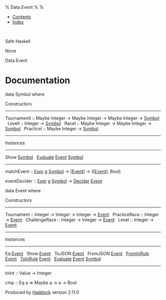 % Data.Event
% 
% 

-   [Contents](index.html)
-   [Index](doc-index.html)

 

Safe Haskell

None

Data.Event

Documentation
=============

data Symbol where

Constructors

  --------------------------------------------------------------------------------------------------------- ---
  TournamentI :: Maybe Integer -\> Maybe Integer -\> Maybe Integer -\> [Symbol](Data-Event.html#t:Symbol)    
  LevelI :: Integer -\> [Symbol](Data-Event.html#t:Symbol)                                                   
  RaceI :: Maybe Integer -\> Maybe Integer -\> [Symbol](Data-Event.html#t:Symbol)                            
  PracticeI :: Maybe Integer -\> [Symbol](Data-Event.html#t:Symbol)                                          
  --------------------------------------------------------------------------------------------------------- ---

Instances

  -------------------------------------------------------------------------------------------------------------- ---
  Show [Symbol](Data-Event.html#t:Symbol)                                                                         
  [Evaluate](Data-Decider.html#t:Evaluate) [Event](Data-Event.html#t:Event) [Symbol](Data-Event.html#t:Symbol)    
  -------------------------------------------------------------------------------------------------------------- ---

matchEvent :: [Expr](Data-Decider.html#t:Expr) g
[Symbol](Data-Event.html#t:Symbol) -\>
[[Event](Data-Event.html#t:Event)] -\>
([[Event](Data-Event.html#t:Event)], Bool)

eventDecider :: [Expr](Data-Decider.html#t:Expr) g
[Symbol](Data-Event.html#t:Symbol) -\>
[Decider](Data-Decider.html#t:Decider) [Event](Data-Event.html#t:Event)

data Event where

Constructors

  ------------------------------------------------------------------------------------ ---
  Tournament :: Integer -\> Integer -\> Integer -\> [Event](Data-Event.html#t:Event)    
  PracticeRace :: Integer -\> [Event](Data-Event.html#t:Event)                          
  ChallengeRace :: Integer -\> Integer -\> [Event](Data-Event.html#t:Event)             
  Level :: Integer -\> [Event](Data-Event.html#t:Event)                                 
  ------------------------------------------------------------------------------------ ---

Instances

  -------------------------------------------------------------------------------------------------------------- ---
  Eq [Event](Data-Event.html#t:Event)                                                                             
  Show [Event](Data-Event.html#t:Event)                                                                           
  ToJSON [Event](Data-Event.html#t:Event)                                                                         
  FromJSON [Event](Data-Event.html#t:Event)                                                                       
  [FromInRule](Data-InRules.html#t:FromInRule) [Event](Data-Event.html#t:Event)                                   
  [ToInRule](Data-InRules.html#t:ToInRule) [Event](Data-Event.html#t:Event)                                       
  [Evaluate](Data-Decider.html#t:Evaluate) [Event](Data-Event.html#t:Event) [Symbol](Data-Event.html#t:Symbol)    
  -------------------------------------------------------------------------------------------------------------- ---

toInt :: Value -\> Integer

cmp :: Eq a =\> Maybe a -\> a -\> Bool

Produced by [Haddock](http://www.haskell.org/haddock/) version 2.11.0
